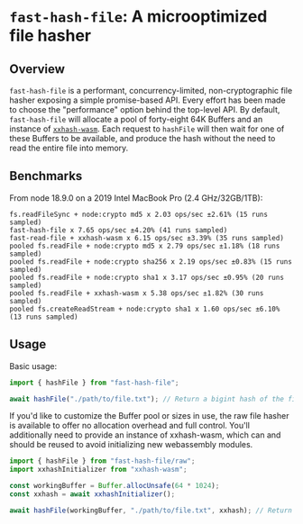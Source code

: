 # `fast-hash-file`: A microoptimized file hasher

## Overview

`fast-hash-file` is a performant, concurrency-limited, non-cryptographic file hasher exposing a simple promise-based API. Every effort has been made to choose the "performance" option behind the top-level API. By default, `fast-hash-file` will allocate a pool of forty-eight 64K Buffers and an instance of [`xxhash-wasm`](https://github.com/jungomi/xxhash-wasm). Each request to `hashFile` will then wait for one of these Buffers to be available, and produce the hash without the need to read the entire file into memory.

## Benchmarks

From node 18.9.0 on a 2019 Intel MacBook Pro (2.4 GHz/32GB/1TB):

```
fs.readFileSync + node:crypto md5 x 2.03 ops/sec ±2.61% (15 runs sampled)
fast-hash-file x 7.65 ops/sec ±4.20% (41 runs sampled)
fast-read-file + xxhash-wasm x 6.15 ops/sec ±3.39% (35 runs sampled)
pooled fs.readFile + node:crypto md5 x 2.79 ops/sec ±1.18% (18 runs sampled)
pooled fs.readFile + node:crypto sha256 x 2.19 ops/sec ±0.83% (15 runs sampled)
pooled fs.readFile + node:crypto sha1 x 3.17 ops/sec ±0.95% (20 runs sampled)
pooled fs.readFile + xxhash-wasm x 5.38 ops/sec ±1.82% (30 runs sampled)
pooled fs.createReadStream + node:crypto sha1 x 1.60 ops/sec ±6.10% (13 runs sampled)
```

## Usage

Basic usage:

```ts
import { hashFile } from "fast-hash-file";

await hashFile("./path/to/file.txt"); // Return a bigint hash of the file contents
```

If you'd like to customize the Buffer pool or sizes in use, the raw file hasher is available to offer no allocation overhead and full control. You'll additionally need to provide an instance of xxhash-wasm, which can and should be reused to avoid initializing new webassembly modules.

```ts
import { hashFile } from "fast-hash-file/raw";
import xxhashInitializer from "xxhash-wasm";

const workingBuffer = Buffer.allocUnsafe(64 * 1024);
const xxhash = await xxhashInitializer();

await hashFile(workingBuffer, "./path/to/file.txt", xxhash); // Return a bigint hash of the file contents
```
